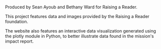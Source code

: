 Produced by Sean Ayoub and Bethany Ward for Raising a Reader.

This project features data and images provided by the Raising a Reader foundation.

The website also features an interactive data visualization generated using the plotly module in Python, to better illustrate data found in the mission's impact report.

